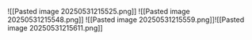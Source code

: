 ![[Pasted image 20250531215525.png]]
![[Pasted image 20250531215548.png]]
![[Pasted image 20250531215559.png]]![[Pasted image 20250531215611.png]]

